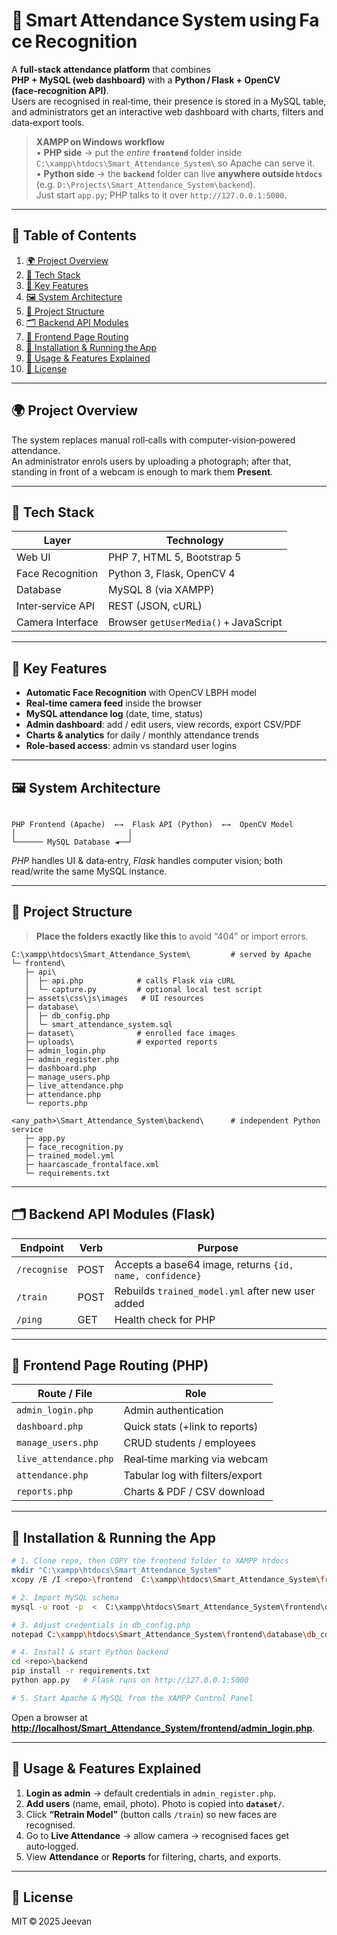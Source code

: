 # 📸 Smart Attendance System using Face Recognition

A **full‑stack attendance platform** that combines  
**PHP + MySQL (web dashboard)** with a **Python / Flask + OpenCV (face‑recognition API)**.  
Users are recognised in real‑time, their presence is stored in a MySQL table, and administrators get an interactive web dashboard with charts, filters and data‑export tools.

> **XAMPP on Windows workflow**  
> • **PHP side** → put the *entire* **`frontend`** folder inside `C:\xampp\htdocs\Smart_Attendance_System\` so Apache can serve it.  
> • **Python side** → the **`backend`** folder can live **anywhere outside `htdocs`** (e.g. `D:\Projects\Smart_Attendance_System\backend`).  
>   Just start `app.py`; PHP talks to it over `http://127.0.0.1:5000`.

---

## 📑 Table of Contents

1. [🌍 Project Overview](#-project-overview)  
2. [🧠 Tech Stack](#-tech-stack)  
3. [🚀 Key Features](#-key-features)  
4. [🖼️ System Architecture](#-system-architecture)  
5. [📁 Project Structure](#-project-structure)  
6. [🗂️ Backend API Modules](#-backend-api-modules)  
7. [🧩 Frontend Page Routing](#-frontend-page-routing)  
8. [🔧 Installation & Running the App](#-installation--running-the-app)  
9. [🚦 Usage & Features Explained](#-usage--features-explained)  
10. [📜 License](#-license)

---

## 🌍 Project Overview
The system replaces manual roll‑calls with computer‑vision‑powered attendance.  
An administrator enrols users by uploading a photograph; after that, standing in front of a webcam is enough to mark them **Present**.

---

## 🧠 Tech Stack

| Layer              | Technology                          |
|--------------------|-------------------------------------|
| Web UI             | PHP 7, HTML 5, Bootstrap 5          |
| Face Recognition   | Python 3, Flask, OpenCV 4           |
| Database           | MySQL 8 (via XAMPP)                 |
| Inter‑service API  | REST (JSON, cURL)                   |
| Camera Interface   | Browser `getUserMedia()` + JavaScript|

---

## 🚀 Key Features
- **Automatic Face Recognition** with OpenCV LBPH model  
- **Real‑time camera feed** inside the browser  
- **MySQL attendance log** (date, time, status)  
- **Admin dashboard**: add / edit users, view records, export CSV/PDF  
- **Charts & analytics** for daily / monthly attendance trends  
- **Role‑based access**: admin vs standard user logins

---

## 🖼️ System Architecture
```

PHP Frontend (Apache)  ←→  Flask API (Python)  ←→  OpenCV Model
│                         │
└────── MySQL Database ◄──┘

````
*PHP* handles UI & data‑entry, *Flask* handles computer vision; both read/write the same MySQL instance.

---

## 📁 Project Structure
> **Place the folders exactly like this** to avoid “404” or import errors.

```text
C:\xampp\htdocs\Smart_Attendance_System\         # served by Apache
└─ frontend\
   ├─ api\
   │  ├─ api.php            # calls Flask via cURL
   │  └─ capture.py         # optional local test script
   ├─ assets\css\js\images   # UI resources
   ├─ database\
   │  ├─ db_config.php
   │  └─ smart_attendance_system.sql
   ├─ dataset\              # enrolled face images
   ├─ uploads\              # exported reports
   ├─ admin_login.php
   ├─ admin_register.php
   ├─ dashboard.php
   ├─ manage_users.php
   ├─ live_attendance.php
   ├─ attendance.php
   └─ reports.php

<any_path>\Smart_Attendance_System\backend\      # independent Python service
   ├─ app.py
   ├─ face_recognition.py
   ├─ trained_model.yml
   ├─ haarcascade_frontalface.xml
   └─ requirements.txt
````

---

## 🗂️ Backend API Modules (Flask)

| Endpoint     | Verb | Purpose                                                  |
| ------------ | ---- | -------------------------------------------------------- |
| `/recognise` | POST | Accepts a base64 image, returns `{id, name, confidence}` |
| `/train`     | POST | Rebuilds `trained_model.yml` after new user added        |
| `/ping`      | GET  | Health check for PHP                                     |

---

## 🧩 Frontend Page Routing (PHP)

| Route / File          | Role                            |
| --------------------- | ------------------------------- |
| `admin_login.php`     | Admin authentication            |
| `dashboard.php`       | Quick stats (+link to reports)  |
| `manage_users.php`    | CRUD students / employees       |
| `live_attendance.php` | Real‑time marking via webcam    |
| `attendance.php`      | Tabular log with filters/export |
| `reports.php`         | Charts & PDF / CSV download     |

---

## 🔧 Installation & Running the App

```bash
# 1. Clone repo, then COPY the frontend folder to XAMPP htdocs
mkdir "C:\xampp\htdocs\Smart_Attendance_System"
xcopy /E /I <repo>\frontend  C:\xampp\htdocs\Smart_Attendance_System\frontend

# 2. Import MySQL schema
mysql -u root -p  <  C:\xampp\htdocs\Smart_Attendance_System\frontend\database\smart_attendance_system.sql

# 3. Adjust credentials in db_config.php
notepad C:\xampp\htdocs\Smart_Attendance_System\frontend\database\db_config.php

# 4. Install & start Python backend
cd <repo>\backend
pip install -r requirements.txt
python app.py   # Flask runs on http://127.0.0.1:5000

# 5. Start Apache & MySQL from the XAMPP Control Panel
```

Open a browser at **[http://localhost/Smart\_Attendance\_System/frontend/admin\_login.php](http://localhost/Smart_Attendance_System/frontend/admin_login.php)**.

---

## 🚦 Usage & Features Explained

1. **Login as admin** → default credentials in `admin_register.php`.
2. **Add users** (name, email, photo). Photo is copied into **`dataset/`**.
3. Click **“Retrain Model”** (button calls `/train`) so new faces are recognised.
4. Go to **Live Attendance** → allow camera → recognised faces get auto‑logged.
5. View **Attendance** or **Reports** for filtering, charts, and exports.

---

## 📜 License

MIT © 2025 Jeevan

```
```
